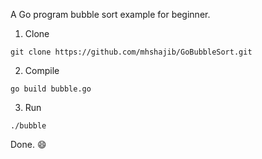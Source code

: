 
A Go program bubble sort example for beginner.

1. Clone

```
git clone https://github.com/mhshajib/GoBubbleSort.git
```

2. Compile
```
go build bubble.go
```

3. Run
```
./bubble
```

Done. :smile:
